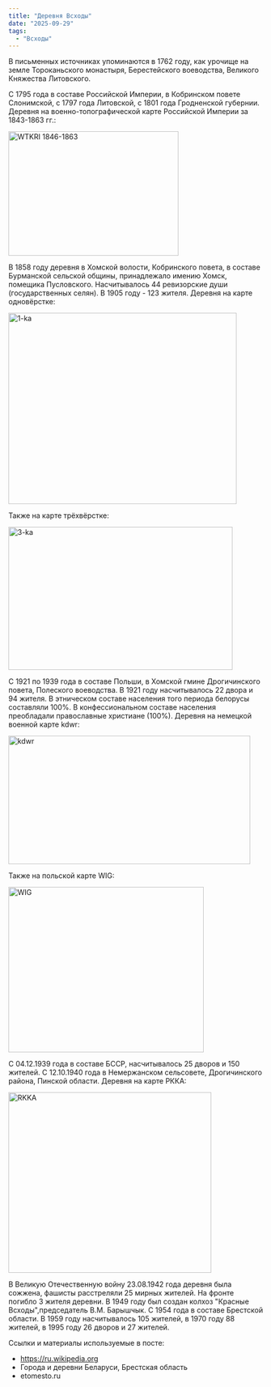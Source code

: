 ```yaml
---
title: "Деревня Всходы"
date: "2025-09-29"
tags: 
  - "Всходы"
---
```


В письменных источниках упоминаются в 1762 году, как урочище на земле Тороканьского монастыря, Берестейского воеводства, Великого Княжества Литовского.

С 1795 года в составе Российской Империи, в Кобринском повете Слонимской, с 1797 года Литовской, с 1801 года Гродненской губернии. Деревня на военно-топографической карте Российской Империи за 1843-1863 гг.:

<img width="336" height="246" alt="WTKRI 1846-1863" src="https://github.com/user-attachments/assets/c638f9a3-73ff-44dd-9a07-d1fc58b3b034" />

В 1858 году деревня в Хомской волости, Кобринского повета, в составе Бурманской сельской общины, принадлежало имению Хомск, помещика Пусловского. Насчитывалось 44 ревизорские души (государственных селян). В 1905 году - 123 жителя. Деревня на карте одновёрстке:

<img width="451" height="378" alt="1-ka" src="https://github.com/user-attachments/assets/68ef855c-edc5-44ca-a81b-e1c200668f9c" />

Также на карте трёхвёрстке:

<img width="443" height="283" alt="3-ka" src="https://github.com/user-attachments/assets/3c18f77b-b5b3-4ebe-a187-6b7b6d379ce3" />

С 1921 по 1939 года в составе Польши, в Хомской гмине Дрогичинского повета, Полеского воеводства. В 1921 году насчитывалось 22 двора и 94 жителя. В этническом составе населения того периода белорусы составляли 100%. В конфессиональном составе населения преобладали православные христиане (100%). Деревня на немецкой военной карте kdwr:

<img width="478" height="254" alt="kdwr" src="https://github.com/user-attachments/assets/ac27181e-a1f6-4ac0-a9bc-ce64cb2200e3" />

Также на польской карте WIG:

<img width="386" height="327" alt="WIG" src="https://github.com/user-attachments/assets/9fdbe9bd-2af3-4170-8c50-a26b21a72a00" />

С 04.12.1939 года в составе БССР, насчитывалось 25 дворов и 150 жителей. С 12.10.1940 года в Немержанском сельсовете, Дрогичинского района, Пинской области. Деревня на карте РККА:

<img width="401" height="357" alt="RKKA" src="https://github.com/user-attachments/assets/4f7f833a-6388-47cc-a02c-b6d3008a6d5d" />

В Великую Отечественную войну 23.08.1942 года деревня была сожжена, фашисты расстреляли 25 мирных жителей. На фронте погибло 3 жителя деревни. В 1949 году был создан колхоз "Красные Всходы",председатель В.М. Барышчык. С 1954 года в составе Брестской области. В 1959 году насчитывалось 105 жителей, в 1970 году 88 жителей, в 1995 году 26 дворов и 27 жителей.

Ссылки и материалы используемые в посте:
- https://ru.wikipedia.org
- Города и деревни Беларуси, Брестская область
- etomesto.ru
